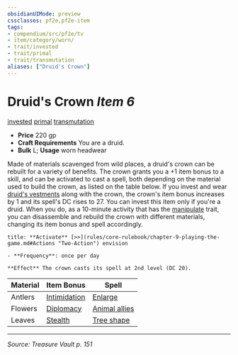 ```yaml
---
obsidianUIMode: preview
cssclasses: pf2e,pf2e-item
tags:
- compendium/src/pf2e/tv
- item/category/worn/
- trait/invested
- trait/primal
- trait/transmutation
aliases: ["Druid's Crown"]
---
```

# Druid's Crown *Item 6*  
[invested](rules/traits/invested.md "Invested Item Trait")  [primal](rules/traits/primal.md "Primal Tradition Trait")  [transmutation](rules/traits/transmutation.md "Transmutation School Trait")  

- **Price** 220 gp
- **Craft Requirements** You are a druid.
- **Bulk** L; **Usage** worn headwear

Made of materials scavenged from wild places, a druid's crown can be rebuilt for a variety of benefits. The crown grants you a +1 item bonus to a skill, and can be activated to cast a spell, both depending on the material used to build the crown, as listed on the table below. If you invest and wear [druid's vestments](compendium/equipment/items/druids-vestments.md) along with the crown, the crown's item bonus increases by 1 and its spell's DC rises to 27. You can invest this item only if you're a druid. When you do, as a 10-minute activity that has the [manipulate](rules/traits/manipulate.md "Manipulate General Trait") trait, you can disassemble and rebuild the crown with different materials, changing its item bonus and spell accordingly.

```ad-embed-ability
title: **Activate** [>>](rules/core-rulebook/chapter-9-playing-the-game.md#Actions "Two-Action") envision

- **Frequency**: once per day

**Effect** The crown casts its spell at 2nd level (DC 20).
```

| Material | Item Bonus | Spell |
|----------|------------|-------|
| Antlers | [Intimidation](compendium/skills.md#Intimidation) | [Enlarge](compendium/spells/enlarge.md) |
| Flowers | [Diplomacy](compendium/skills.md#Diplomacy) | [Animal allies](compendium/spells/animal-allies-som.md) |
| Leaves | [Stealth](compendium/skills.md#Stealth) | [Tree shape](compendium/spells/tree-shape.md) |



---
*Source: Treasure Vault p. 151*